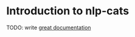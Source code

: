 # Introduction to nlp-cats

TODO: write [great documentation](http://jacobian.org/writing/what-to-write/)
